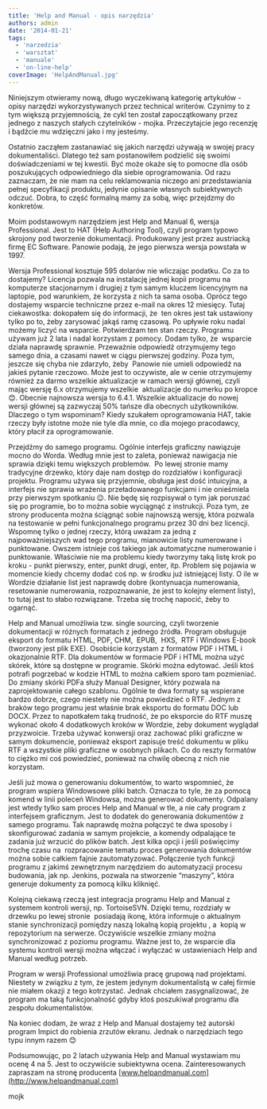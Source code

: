 ```yaml
---
title: 'Help and Manual - opis narzędzia'
authors: admin
date: '2014-01-21'
tags:
  - 'narzedzia'
  - 'warsztat'
  - 'manuale'
  - 'on-line-help'
coverImage: 'HelpAndManual.jpg'
---
```


Niniejszym otwieramy nową, długo wyczekiwaną kategorię artykułów - opisy
narzędzi wykorzystywanych przez technical writerów. Czynimy to z tym większą
przyjemnością, że cykl ten został zapoczątkowany przez jednego z naszych stałych
czytelników - mojka. Przeczytajcie jego recenzję i bądźcie mu wdzięczni jako i
my jesteśmy.

<!--truncate-->

Ostatnio zacząłem zastanawiać się jakich narzędzi używają w swojej pracy
dokumentaliści. Dlatego też sam postanowiłem podzielić się swoimi
doświadczeniami w tej kwestii. Być może okaże się to pomocne dla osób
poszukujących odpowiedniego dla siebie oprogramowania. Od razu zaznaczam, że nie
mam na celu reklamowania niczego ani przedstawiania pełnej specyfikacji
produktu, jedynie opisanie własnych subiektywnych odczuć. Dobra, to część
formalną mamy za sobą, więc przejdzmy do konkretów.

Moim podstawowym narzędziem jest Help and Manual 6, wersja Professional. Jest to
HAT (Help Authoring Tool), czyli program typowo skrojony pod tworzenie
dokumentacji. Produkowany jest przez austriacką firmę EC Software. Panowie
podają, że jego pierwsza wersja powstała w 1997.

Wersja Professional kosztuje 595 dolarów nie wliczając podatku. Co za to
dostajemy? Licencja pozwala na instalację jednej kopii programu na komputerze
stacjonarnym i drugiej z tym samym kluczem licencyjnym na laptopie, pod
warunkiem, że korzysta z nich ta sama osoba. Oprócz tego dostajemy wsparcie
techniczne przez e-mail na okres 12 miesięcy. Tutaj ciekawostka: dokopałem się
do informacji, że  ten okres jest tak ustawiony tylko po to, żeby zarysować
jakąś ramę czasową. Po upływie roku nadal możemy liczyć na wsparcie. Potwierdzam
ten stan rzeczy. Programu używam już 2 lata i nadal korzystam z pomocy. Dodam
tylko, że  wsparcie działa naprawdę sprawnie. Przeważnie odpowiedź otrzymujemy
tego samego dnia, a czasami nawet w ciągu pierwszej godziny. Poza tym, jeszcze
się chyba nie zdarzyło, żeby  Panowie nie umieli odpowiedź na jakieś pytanie
rzeczowo. Może jest to oczywiste, ale w cenie otrzymujemy  również za darmo
wszelkie aktualizacje w ramach wersji głównej, czyli mając wersję 6.x
otrzymujemy wszelkie  aktualizacje do numerku po kropce 😊. Obecnie najnowsza
wersja to 6.4.1. Wszelkie aktualizacje do nowej wersji głównej są zazwyczaj 50%
tańsze dla obecnych użytkowników. Dlaczego o tym wspominam? Kiedy szukałem
oprogramowania HAT, takie rzeczy były istotne może nie tyle dla mnie, co dla
mojego pracodawcy, który płacił za oprogramowanie.

Przejdźmy do samego programu. Ogólnie interfejs graficzny nawiązuje mocno do
Worda. Według mnie jest to zaleta, ponieważ nawigacja nie sprawia dzięki temu
większych problemów.  Po lewej stronie mamy tradycyjne drzewko, który daje nam
dostęp do rozdziałów i konfiguracji projektu. Programu używa się przyjemnie,
obsługa jest dość intuicyjna, a interfejs nie sprawia wrażenia przeładowanego
funkcjami i nie onieśmiela przy pierwszym spotkaniu 😉. Nie będę się rozpisywał
o tym jak poruszać się po programie, bo to można sobie wyciągnąć z instrukcji.
Poza tym, ze strony producenta można ściągnąć sobie najnowszą wersję, która
pozwala na testowanie w pełni funkcjonalnego programu przez 30 dni bez
licencji.  Wspomnę tylko o jednej rzeczy, którą uważam za jedną z
najpoważniejszych wad tego programu, mianowicie listy numerowane i punktowane.
Owszem istnieje coś takiego jak automatyczne numerowanie i punktowanie.
Właściwie nie ma problemu kiedy tworzymy taką listę krok po kroku - punkt
pierwszy, enter, punkt drugi, enter, itp. Problem się pojawia w momencie kiedy
chcemy dodać coś np. w środku już istniejącej listy. O ile w Wordzie działanie
list jest naprawdę dobre (kontynuacja numerowania, resetowanie numerowania,
rozpoznawanie, że jest to kolejny element listy), to tutaj jest to słabo
rozwiązane. Trzeba się trochę napocić, żeby to ogarnąć.

Help and Manual umożliwia tzw. single sourcing, czyli tworzenie dokumentacji w
różnych formatach z jednego źródła. Program obsługuje eksport do formatu HTML,
PDF, CHM,  EPUB,  HXS,  RTF i Windows E-book (tworzony jest plik EXE). Osobiście
korzystam z formatów PDF i HTML i okazjonalnie RTF. Dla dokumentów w formacie
PDF i HTML można użyć skórek, które są dostępne w programie. Skórki można
edytować. Jeśli ktoś potrafi pogrzebać w kodzie HTML to można całkiem sporo tam
pozmieniać. Do zmiany skórki PDFa służy Manual Designer, który pozwala na
zaprojektowanie całego szablonu. Ogólnie te dwa formaty są wspierane bardzo
dobrze, czego niestety nie można powiedzieć o RTF. Jednym z braków tego programu
jest właśnie brak eksportu do formatu DOC lub DOCX. Przez to napotkałem taką
trudność, że po eksporcie do RTF muszę wykonać około 4 dodatkowych kroków w
Wordzie, żeby dokument wyglądał przyzwoicie. Trzeba używać konwersji oraz
zachować pliki graficzne w samym dokumencie, ponieważ eksport zapisuje treść
dokumentu w pliku RTF a wszystkie pliki graficzne w osobnych plikach. Co do
reszty formatów to ciężko mi coś powiedzieć, ponieważ na chwilę obecną z nich
nie korzystam.

Jeśli już mowa o generowaniu dokumentów, to warto wspomnieć, że program wspiera
Windowsowe pliki batch. Oznacza to tyle, że za pomocą komend w linii poleceń
Windowsa, można generować dokumenty. Odpalany jest wtedy tylko sam proces Help
and Manual w tle, a nie cały program z interfejsem graficznym. Jest to dodatek
do generowania dokumentów z samego programu. Tak naprawdę można połączyć te dwa
sposoby i skonfigurować zadania w samym projekcie, a komendy odpalające te
zadania już wrzucić do plików batch. Jest kilka opcji i jeśli poświęcimy trochę
czasu na  rozpracowanie tematu proces generowania dokumentów można sobie całkiem
fajnie zautomatyzować. Połączenie tych funkcji programu z jakimś zewnętrznym
narzędziem do automatyzacji procesu budowania, jak np. Jenkins, pozwala na
stworzenie “maszyny”, która generuje dokumenty za pomocą kilku kliknięć.

Kolejną ciekawą rzeczą jest integracja programu Help and Manual z systemem
kontroli wersji, np. TortoiseSVN. Dzięki temu, rozdziały w drzewku po lewej
stronie  posiadają ikonę, która informuje o aktualnym stanie synchronizacji
pomiędzy naszą lokalną kopią projektu , a  kopią w repozytorium na serwerze.
Oczywiście wszelkie zmiany można synchronizować z poziomu programu. Ważne jest
to, że wsparcie dla systemu kontroli wersji można włączać i wyłączać w
ustawieniach Help and Manual według potrzeb.

Program w wersji Professional umożliwia pracę grupową nad projektami. Niestety w
związku z tym, że jestem jedynym dokumentalistą w całej firmie nie miałem okazji
z tego kotrzystać. Jednak chciałem zasygnalizować, że program ma taką
funkcjonalność gdyby ktoś poszukiwał programu dla zespołu dokumentalistów.

Na koniec dodam, że wraz z Help and Manual dostajemy też autorski program Impict
do robienia zrzutów ekranu. Jednak o narzędziach tego typu innym razem 😊

Podsumowując, po 2 latach używania Help and Manual wystawiam mu ocenę 4 na 5.
Jest to oczywiście subiektywna ocena. Zainteresowanych zapraszam na stronę
producenta [www.helpandmanual.com](http://www.helpandmanual.com)

mojk
